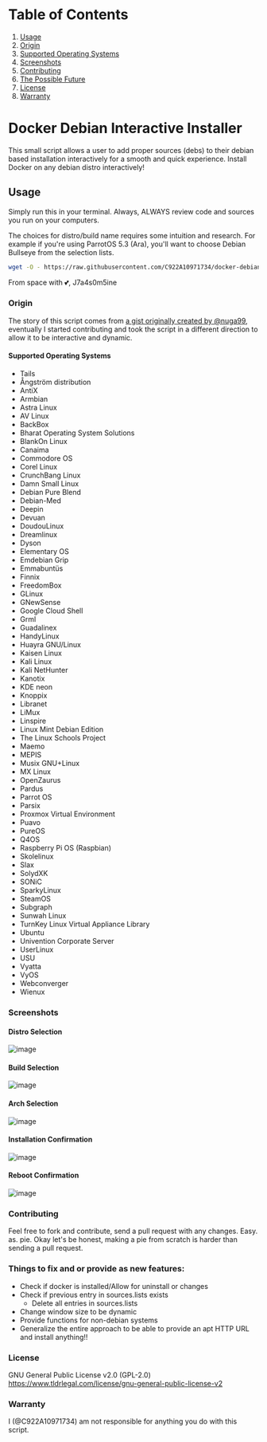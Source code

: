 # Table of Contents
1. [Usage](#usage)
2. [Origin](#origin)
3. [Supported Operating Systems](#supported-operating-systems)
4. [Screenshots](#screenshots)
5. [Contributing](#contributing)
6. [The Possible Future](#things-to-fix-and-or-provide-as-new-features)
7. [License](#license)
8. [Warranty](#warranty)


# Docker Debian Interactive Installer

This small script allows a user to add proper sources (debs) to their debian based installation interactively for a smooth and quick experience. Install Docker on any debian distro interactively!

## Usage

Simply run this in your terminal. Always, ALWAYS review code and sources you run on your computers.

The choices for distro/build name requires some intuition and research. For example if you're using ParrotOS 5.3 (Ara), you'll want to choose Debian Bullseye from the selection lists.

``` bash
wget -O - https://raw.githubusercontent.com/C922A10971734/docker-debian-installer/main/docker-debian-interactive-install.sh | bash
```

From space with 💕,
J7a4s0m5ine

### Origin

The story of this script comes from [a gist originally created by @nuga99](https://gist.github.com/nuga99/dd5ac250b4c98154b5065d8affec7b49), eventually I started contributing and took the script in a different direction to allow it to be interactive and dynamic.

#### Supported Operating Systems
- Tails
- Ångström distribution
- AntiX
- Armbian
- Astra Linux
- AV Linux
- BackBox
- Bharat Operating System Solutions
- BlankOn Linux
- Canaima
- Commodore OS
- Corel Linux
- CrunchBang Linux
- Damn Small Linux
- Debian Pure Blend
- Debian-Med
- Deepin
- Devuan
- DoudouLinux
- Dreamlinux
- Dyson
- Elementary OS
- Emdebian Grip
- Emmabuntüs
- Finnix
- FreedomBox
- GLinux
- GNewSense
- Google Cloud Shell
- Grml
- Guadalinex
- HandyLinux
- Huayra GNU/Linux
- Kaisen Linux
- Kali Linux
- Kali NetHunter
- Kanotix
- KDE neon
- Knoppix
- Libranet
- LiMux
- Linspire
- Linux Mint Debian Edition
- The Linux Schools Project
- Maemo
- MEPIS
- Musix GNU+Linux
- MX Linux
- OpenZaurus
- Pardus
- Parrot OS
- Parsix
- Proxmox Virtual Environment
- Puavo
- PureOS
- Q4OS
- Raspberry Pi OS (Raspbian)
- Skolelinux
- Slax
- SolydXK
- SONiC
- SparkyLinux
- SteamOS
- Subgraph
- Sunwah Linux
- TurnKey Linux Virtual Appliance Library
- Ubuntu
- Univention Corporate Server
- UserLinux
- USU
- Vyatta
- VyOS
- Webconverger
- Wienux

### Screenshots

#### Distro Selection
![image](https://user-images.githubusercontent.com/122838399/256328515-5e1cc84b-6f4a-4da9-b6c3-d06d5d66d587.png)

#### Build Selection
![image](https://user-images.githubusercontent.com/122838399/256329054-1447dcab-5dd0-45bf-ba09-92ec58898b75.png)

#### Arch Selection
![image](https://user-images.githubusercontent.com/122838399/256329136-34e03c14-fb34-4cae-9e4f-4346126f9f6c.png)

#### Installation Confirmation
![image](https://user-images.githubusercontent.com/122838399/256329219-fe94b056-884f-43d6-8d62-69bc1bce9b0a.png)

#### Reboot Confirmation
![image](https://user-images.githubusercontent.com/122838399/256332022-771806fe-ae78-4ee7-bc69-8919a4b752a2.png)


### Contributing

Feel free to fork and contribute, send a pull request with any changes. Easy. as. pie. Okay let's be honest, making a pie from scratch is harder than sending a pull request.

### Things to fix and or provide as new features:

- Check if docker is installed/Allow for uninstall or changes
- Check if previous entry in sources.lists exists
     - Delete all entries in sources.lists
- Change window size to be dynamic
- Provide functions for non-debian systems
- Generalize the entire approach to be able to provide an apt HTTP URL and install anything!!

### License
GNU General Public License v2.0 (GPL-2.0)
https://www.tldrlegal.com/license/gnu-general-public-license-v2

### Warranty
I (@C922A10971734) am not responsible for anything you do with this script.

